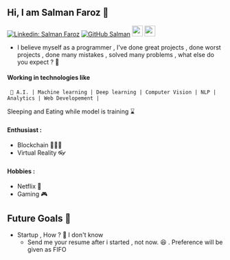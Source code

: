 ## Hi, I am Salman Faroz  🧑
[![Linkedin: Salman Faroz](https://img.shields.io/badge/-stsfaroz-blue?style=flat-square&logo=Linkedin&logoColor=white&link=https://www.linkedin.com/in/salman-faroz-data-scientist/)](https://www.linkedin.com/in/salman-faroz-data-scientist/)
[![GitHub Salman](https://img.shields.io/github/followers/stsfaroz?label=follow&style=social)](https://github.com/stsfaroz)
[<img src="https://storage.scolary.com/storage/file/public/71b68248-ba0a-4b26-b15f-0c77cdf341cd.svg" width=25 height=25>](https://www.kaggle.com/salmanfaroz)
[<img src="https://miro.medium.com/max/390/1*emiGsBgJu2KHWyjluhKXQw.png" width=25 height=25>](https://medium.com/@salmanfaroz)

  - I believe myself as a programmer ,  I've done great projects , done worst projects , done many mistakes , solved many problems , 
  what else do you expect ?  🔮
  
  
#### Working in technologies like
``` 
 🧠 A.I. | Machine learning | Deep learning | Computer Vision | NLP | Analytics | Web Developement |
 ```
 Sleeping and Eating while model is training ⌛

#### Enthusiast :
- Blockchain 🧑🏻‍💻
- Virtual Reality 👓

#### Hobbies :
- Netflix 🎥 
- Gaming 🎮

## Future Goals 💭
- Startup , How ? 🤔 I don't know
    - Send me your resume after i started ,  not now. 😆 . Preference will be given as FIFO

